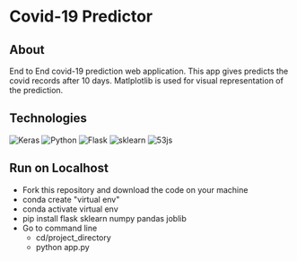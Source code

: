 # Covid-19 Predictor

## About

End to End covid-19 prediction web application. This app gives predicts the covid records after 10 days. Matlplotlib is used for visual representation of the prediction.


## Technologies
![Keras](https://res-4.cloudinary.com/crunchbase-production/image/upload/c_lpad,h_170,w_170,f_auto,b_white,q_auto:eco/x3gdrogoamvuvjemehbr)
![Python](https://www.freepngimg.com/thumb/python_logo/7-2-python-logo-free-download-png-thumb.png)
![Flask](https://cdn.iconscout.com/icon/free/png-256/flask-51-285137.png)
![sklearn](http://www.open-source-innovation-spring.org/media/images/scikit-learn-logo-notext.max-256x256.png)
![53js](https://i2.wp.com/o7services.com/o7/wp-content/uploads/2018/08/website-designing-300x150.png?resize=300%2C150)

## Run on Localhost

* Fork this repository and download the code on your machine
* conda create "virtual env"
* conda activate virtual env
* pip install flask sklearn numpy pandas joblib 
* Go to command line 
  * cd/project_directory
  * python app.py
